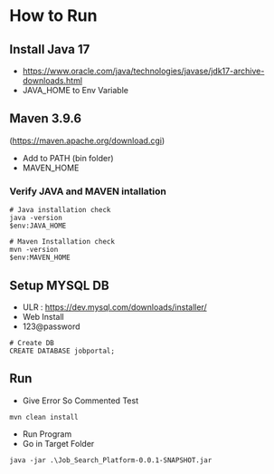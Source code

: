 # How to Run 

## Install Java 17 
- https://www.oracle.com/java/technologies/javase/jdk17-archive-downloads.html
- JAVA_HOME to Env Variable 

## Maven 3.9.6 
(https://maven.apache.org/download.cgi)
- Add to PATH (bin folder)
- MAVEN_HOME

### Verify JAVA and MAVEN intallation 
```
# Java installation check
java -version
$env:JAVA_HOME

# Maven Installation check
mvn -version
$env:MAVEN_HOME

```

## Setup MYSQL DB 
- ULR : https://dev.mysql.com/downloads/installer/
- Web Install
- 123@password

```
# Create DB
CREATE DATABASE jobportal;
```

## Run 

- Give Error So Commented Test
```
mvn clean install
```

- Run Program 
- Go in Target Folder
```
java -jar .\Job_Search_Platform-0.0.1-SNAPSHOT.jar
```